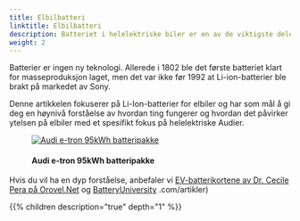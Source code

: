 ```yaml
---
title: Elbilbatteri
linktitle: Elbilbatteri
description: Batteriet i helelektriske biler er en av de viktigste delene av en elbil. Denne teknologiartikkelen går gjennom de forskjellige aspektene. 
weight: 2
---
```

<!-- markdownlint-disable MD033 -->
Batterier er ingen ny teknologi. Allerede i 1802 ble det første batteriet klart for masseproduksjon laget, men det var ikke før 1992 at Li-ion-batterier ble brakt på markedet av Sony.

Denne artikkelen fokuserer på Li-Ion-batterier for elbiler og har som mål å gi deg en høynivå forståelse av hvordan ting fungerer
og hvordan det påvirker ytelsen på elbiler med et spesifikt fokus på helelektriske Audier.

<figure>
    <a href="https://media.electrichasgoneaudi.net/multimedia/technology/battery/batterypack.jpg">
        <img src="https://media.electrichasgoneaudi.net/multimedia/technology/battery/batterypacks.jpg"
        alt="Audi e-tron 95kWh batteripakke" title="Audi e-tron 95kWh batteripakke">
    </a>
    <figcaption><h4>Audi e-tron 95kWh batteripakke</h4></figcaption>
</figure>

Hvis du vil ha en dyp forståelse, anbefaler vi [EV-batterikortene av Dr. Cecile Pera på Orovel.Net](https://www.orovel.net/orovel-cards/battery) og [BatteryUniversity](https://batteryuniversity) .com/artikler)

{{% children description="true" depth="1" %}}
